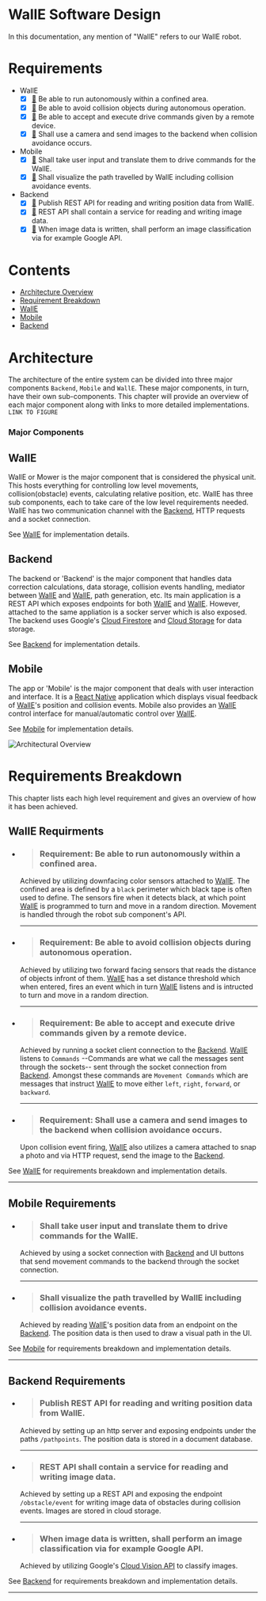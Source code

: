 # WallE Software Design
In this documentation, any mention of "WallE" refers to our WallE robot.

# Requirements
* WallE
  - [x] [🔗](#requirement-be-able-to-run-autonomously-within-a-confined-area) Be able to run autonomously within a confined area.
  - [x] [🔗](#requirement-be-able-to-avoid-collision-objects-during-autonomous-operation) Be able to avoid collision objects during autonomous operation.
  - [x] [🔗](#requirement-be-able-to-accept-and-execute-drive-commands-given-by-a-remote-device) Be able to accept and execute drive commands given by a remote device.
  - [x] [🔗](#requirement-shall-use-a-camera-and-send-images-to-the-backend-when-collision-avoidance-occurs) Shall use a camera and send images to the backend when collision avoidance occurs.
* Mobile
  - [x] [🔗](#shall-take-user-input-and-translate-them-to-drive-commands-for-the-walle) Shall take user input and translate them to drive commands for the WallE.
  - [x] [🔗](#shall-visualize-the-path-travelled-by-walle-including-collision-avoidance-events) Shall visualize the path travelled by WallE including collision avoidance events.
* Backend
  - [x] [🔗](#publish-rest-api-for-reading-and-writing-position-data-from-walle) Publish REST API for reading and writing position data from WallE.
  - [x] [🔗](#rest-api-shall-contain-a-service-for-reading-and-writing-image-data) REST API shall contain a service for reading and writing image data.
  - [x] [🔗](#when-image-data-is-written-shall-perform-an-image-classification-via-for-example-google-api) When image data is written, shall perform an image classification via for example Google API.

# Contents
* [Architecture Overview](#architecture)
* [Requirement Breakdown](#requirements-breakdown)
* [WallE](wallE/Software%20Design%20Description.md)
* [Mobile](mobile/software_Design_Document.md)
* [Backend](backend/index.md)

# Architecture
The architecture of the entire system can be divided into three major components `Backend`, `Mobile` and `WallE`. These major components, in turn, have their own sub-components. This chapter will provide an overview of each major component along with links to more detailed implementations. `LINK TO FIGURE`

### Major Components
## WallE
WallE or Mower is the major component that is considered the physical unit. This hosts everything for controlling low level movements, collision(obstacle) events, calculating relative position, etc. WallE has three sub components, each to take care of the low level requirements needed. WallE has two communication channel with the [Backend](#backend), HTTP requests and a socket connection. 

See [WallE](wallE/Software%20Design%20Description.md) for implementation details.

## Backend
The backend or 'Backend' is the major component that handles data correction calculations, data storage, collision events handling, mediator between [WallE](wallE/Software%20Design%20Description.md) and [WallE](mobile/software_Design_Document.md), path generation, etc. 
Its main application is a REST API which exposes endpoints for both [WallE](wallE/Software%20Design%20Description.md) and [WallE](mobile/software_Design_Document.md). However, attached to the same appliation is a socker server which is also exposed.
The backend uses Google's [Cloud Firestore](https://firebase.google.com/docs/firestore) and [Cloud Storage](https://cloud.google.com/storage) for data storage. 

See [Backend](backend/index.md) for implementation details.

## Mobile
The app or 'Mobile' is the major component that deals with user interaction and interface. It is a [React Native](https://reactnative.dev/) application which displays visual feedback of [WallE](wallE/Software%20Design%20Description.md)'s position and collision events. Mobile also provides an [WallE](wallE/Software%20Design%20Description.md) control interface for manual/automatic control over [WallE](wallE/Software%20Design%20Description.md).

See [Mobile](mobile/software_Design_Document.md) for implementation details.

![Architectural Overview](assets/architecture_overview.svg)

# Requirements Breakdown
This chapter lists each high level requirement and gives an overview of how it has been achieved. 

## WallE Requirments
* > ### Requirement: Be able to run autonomously within a confined area.

  Achieved by utilizing downfacing color sensors attached to [WallE](wallE/Software%20Design%20Description.md). The confined area is defined by a `black` perimeter which black tape is often used to define. The sensors fire when it detects black, at which point [WallE](wallE/Software%20Design%20Description.md) is programmed to turn and move in a random direction. Movement is handled through the robot sub component's API. 

  ---

* > ### Requirement: Be able to avoid collision objects during autonomous operation.
  Achieved by utilizing two forward facing sensors that reads the distance of objects infront of them. [WallE](wallE/Software%20Design%20Description.md) has a set distance threshold which when entered, fires an event which in turn [WallE](wallE/Software%20Design%20Description.md) listens and is intructed to turn and move in a random direction.
  
  ---
* > ### Requirement: Be able to accept and execute drive commands given by a remote device.
  Achieved by running a socket client connection to the [Backend](backend/index.md). [WallE](wallE/Software%20Design%20Description.md) listens to `Commands` --Commands are what we call the messages sent through the sockets-- sent through the socket connection from [Backend](backend/index.md). Amongst these commands are `Movement Commands` which are messages that instruct [WallE](wallE/Software%20Design%20Description.md) to move either `left`, `right`, `forward`, or `backward`.
  
  ---

* > ### Requirement: Shall use a camera and send images to the backend when collision avoidance occurs.
  Upon collision event firing, [WallE](wallE/Software%20Design%20Description.md) also utilizes a camera attached to snap a photo and via HTTP request, send the image to the [Backend](backend/index.md).

See [WallE](wallE/Software%20Design%20Description.md) for requirements breakdown and implementation details.

---

## Mobile Requirements
* > ### Shall take user input and translate them to drive commands for the WallE.
  Achieved by using a socket connection with [Backend](backend/index.md) and UI buttons that send movement commands to the backend through the socket connection.
  
  ---

* > ### Shall visualize the path travelled by WallE including collision avoidance events.
  Achieved by reading [WallE](wallE/Software%20Design%20Description.md)'s position data from an endpoint on the [Backend](backend/index.md). The position data is then used to draw a visual path in the UI.

See [Mobile](mobile/software_Design_Document.md) for requirements breakdown and implementation details.

---

## Backend Requirements
* > ### Publish REST API for reading and writing position data from WallE.
  Achieved by setting up an http server and exposing endpoints under the paths `/pathpoints`. The position data is stored in a document database.
  
  ---


* > ### REST API shall contain a service for reading and writing image data.
  Achieved by setting up a REST API and exposing the endpoint `/obstacle/event` for writing image data of obstacles during collision events. Images are stored in cloud storage.
  
  ---


* > ### When image data is written, shall perform an image classification via for example Google API.
  Achieved by utilizing Google's [Cloud Vision API](https://cloud.google.com/vision) to classify images.
  
See [Backend](backend/index.md) for requirements breakdown and implementation details.

---

